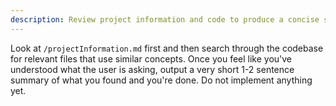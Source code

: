 ```yaml
---
description: Review project information and code to produce a concise summary
---
```


Look at `/projectInformation.md` first and then search through the codebase for relevant files that use similar concepts. Once you feel like you've understood what the user is asking, output a very short 1-2 sentence summary of what you found and you're done. Do not implement anything yet.